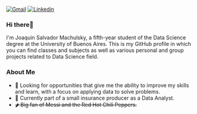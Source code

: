[![Gmail](https://img.shields.io/badge/Gmail-D14836?style=for-the-badge&logo=gmail&logoColor=white)](mailto:joaquinmachulsky@gmail.com)
[![Linkedin](https://img.shields.io/badge/-JoaquinMachulsky-blue?style=flat-square&logo=Linkedin&logoColor=white&link=https://www.linkedin.com/in/joaquin-machulsky/)](https://www.linkedin.com/in/joaquin-machulsky/)

### Hi there👋
I'm Joaquin Salvador Machulsky, a fifth-year student of the Data Science degree at the University of Buenos Aires.
This is my GitHub profile in which you can find classes and subjects as well as various personal and group projects related to Data Science field.

### About Me
- 🌱 Looking for opportunities that give me the ability to improve my skills and learn, with a focus on applying data to solve problems.
- 💼 Currently part of a small insurance producer as a Data Analyst.
- ~~🌶️ Big fan of Messi and the Red Hot Chili Peppers.~~

